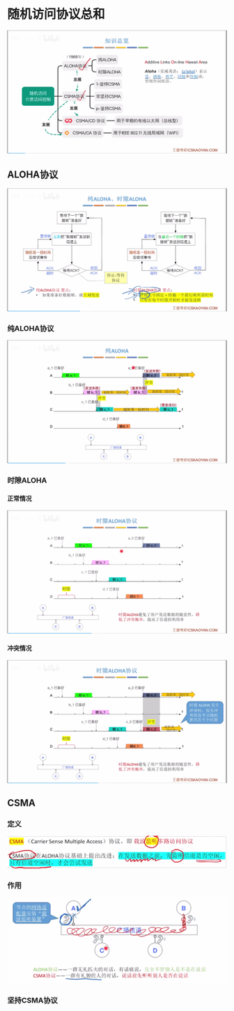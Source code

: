 

# 随机访问协议总和
![输入图片说明](/imgs/2025-07-27/qLdXSuLecwIKIudG.png)


## ALOHA协议
![输入图片说明](/imgs/2025-07-27/MpZjrUM6RsUQezO2.png)
### 纯ALOHA协议
![输入图片说明](/imgs/2025-07-27/LzjGLQ8wsO3iDJHK.png)
### 时隙ALOHA
#### 正常情况
![输入图片说明](/imgs/2025-07-27/WjFOIOUGAJubxQMF.png)
#### 冲突情况
![输入图片说明](/imgs/2025-07-27/gSpfy8AuIIdO7Qs3.png)

## CSMA
### 定义
![输入图片说明](/imgs/2025-07-27/YUpNZIsv46Xskxft.png)
### 作用
![输入图片说明](/imgs/2025-07-27/pidkCSY32473baOw.png)

### 坚持CSMA协议
<!--stackedit_data:
eyJoaXN0b3J5IjpbLTQ2MDI0Mzk2LDE2OTQ0NjIxMTcsNDQwOT
A1NjE5XX0=
-->